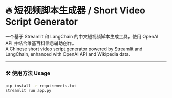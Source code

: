 # 🔥 短视频脚本生成器 / Short Video Script Generator

一个基于 Streamlit 和 LangChain 的中文短视频脚本生成工具，使用 OpenAI API 并结合维基百科信息辅助创作。  
A Chinese short video script generator powered by Streamlit and LangChain, enhanced with OpenAI API and Wikipedia data.

---

### 🛠 使用方法 Usage
```bash
pip install -r requirements.txt
streamlit run app.py
```
